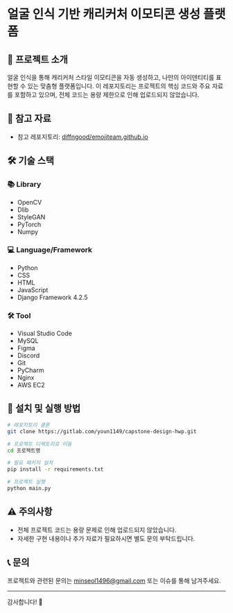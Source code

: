 # 얼굴 인식 기반 캐리커처 이모티콘 생성 플랫폼 

## 📌 프로젝트 소개
얼굴 인식을 통해 캐리커처 스타일 이모티콘을 자동 생성하고, 나만의 아이덴티티를 표현할 수 있는 맞춤형 플랫폼입니다. 이 레포지토리는 프로젝트의 핵심 코드와 주요 자료를 포함하고 있으며, 전체 코드는 용량 제한으로 인해 업로드되지 않았습니다.

## 🔗 참고 자료
- 참고 레포지토리: [diffngood/emojiteam.github.io](https://github.com/diffngood/emojiteam.github.io)

## 🛠️ 기술 스택
### 📚 Library
- OpenCV
- Dlib
- StyleGAN
- PyTorch
- Numpy

### 💻 Language/Framework
- Python
- CSS
- HTML
- JavaScript
- Django Framework 4.2.5

### 🛠️ Tool
- Visual Studio Code
- MySQL
- Figma
- Discord
- Git
- PyCharm
- Nginx
- AWS EC2

## 🚀 설치 및 실행 방법
```bash
# 레포지토리 클론
git clone https://gitlab.com/youn1149/capstone-design-hwp.git 

# 프로젝트 디렉토리로 이동
cd 프로젝트명

# 필요 패키지 설치
pip install -r requirements.txt

# 프로젝트 실행
python main.py
```

## ⚠️ 주의사항
- 전체 프로젝트 코드는 용량 문제로 인해 업로드되지 않았습니다.
- 자세한 구현 내용이나 추가 자료가 필요하시면 별도 문의 부탁드립니다.

## 📞 문의
프로젝트와 관련된 문의는 minseol1496@gmail.com 또는 이슈를 통해 남겨주세요.

---

감사합니다! 🙌

